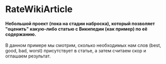 # RateWikiArticle

#### Небольшой проект (пока на стадии наброска), который позволяет "оценить" какую-либо статью с Википедии (как пример) по её содержанию.

В данном примере мы смотрим, сколько необходимых нам слов (best, good, bad, worst) присутствует в статье, а затем считаем скор и оглашаем результат.
